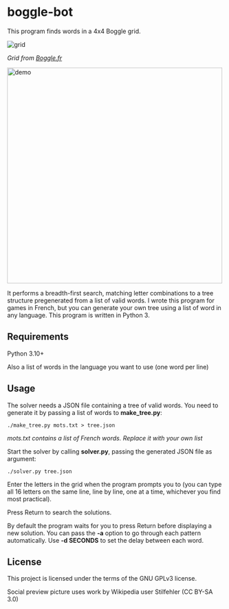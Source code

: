 # boggle-bot

This program finds words in a 4x4 Boggle grid.

![grid](https://user-images.githubusercontent.com/100698182/166723719-b1dc5444-2490-4bfa-84f8-029780d2f541.jpg)

*Grid from [Boggle.fr](https://www.boggle.fr/)*

<img src="https://user-images.githubusercontent.com/100698182/166723061-bbb0ec2c-5699-454f-9ee9-2d02cbcba135.gif" alt="demo" width="500"/>


It performs a breadth-first search, matching letter combinations to a tree structure pregenerated from a list of valid words.
I wrote this program for games in French, but you can generate your own tree using a list of word in any language.
This program is written in Python 3.

## Requirements

Python 3.10+

Also a list of words in the language you want to use (one word per line)

## Usage

The solver needs a JSON file containing a tree of valid words. You need to generate it by passing a list of words to **make_tree.py**:

```./make_tree.py mots.txt > tree.json```

*mots.txt contains a list of French words. Replace it with your own list*

Start the solver by calling **solver.py**, passing the generated JSON file as argument:

```./solver.py tree.json```

Enter the letters in the grid when the program prompts you to (you can type all 16 letters on the same line, line by line, one at a time, whichever you find most practical).

Press Return to search the solutions.

By default the program waits for you to press Return before displaying a new solution. You can pass the **-a** option to go through each pattern automatically. Use **-d SECONDS** to set the delay between each word.

## License

This project is licensed under the terms of the GNU GPLv3 license.

Social preview picture uses work by Wikipedia user Stilfehler (CC BY-SA 3.0)
